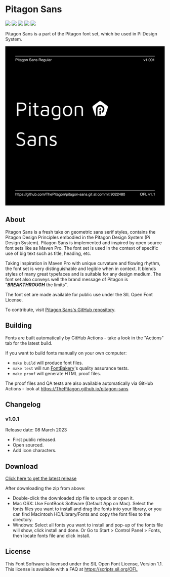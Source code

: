 # Pitagon Sans

[![][Fontbakery]](https://ThePitagon.github.io/pitagon-sans/fontbakery/fontbakery-report.html)
[![][Universal]](https://ThePitagon.github.io/pitagon-sans/fontbakery/fontbakery-report.html)
[![][GF Profile]](https://ThePitagon.github.io/pitagon-sans/fontbakery/fontbakery-report.html)
[![][Outline Correctness]](https://ThePitagon.github.io/pitagon-sans/fontbakery/fontbakery-report.html)
[![][Shaping]](https://ThePitagon.github.io/pitagon-sans/fontbakery/fontbakery-report.html)

[Fontbakery]: https://img.shields.io/endpoint?url=https%3A%2F%2Fraw.githubusercontent.com%2FThePitagon%2Fpitagon-sans%2Fgh-pages%2Fbadges%2Foverall.json

[GF Profile]: https://img.shields.io/endpoint?url=https%3A%2F%2Fraw.githubusercontent.com%2FThePitagon%2Fpitagon-sans%2Fgh-pages%2Fbadges%2FGoogleFonts.json

[Outline Correctness]: https://img.shields.io/endpoint?url=https%3A%2F%2Fraw.githubusercontent.com%2FThePitagon%2Fpitagon-sans%2Fgh-pages%2Fbadges%2FOutlineCorrectnessChecks.json

[Shaping]: https://img.shields.io/endpoint?url=https%3A%2F%2Fraw.githubusercontent.com%2FThePitagon%2Fpitagon-sans%2Fgh-pages%2Fbadges%2FShapingChecks.json

[Universal]: https://img.shields.io/endpoint?url=https%3A%2F%2Fraw.githubusercontent.com%2FThePitagon%2Fpitagon-sans%2Fgh-pages%2Fbadges%2FUniversal.json

Pitagon Sans is a part of the Pitagon font set, which be used in Pi Design System.

![Preview Image](documentation/image1.png)

## About

Pitagon Sans is a fresh take on geometric sans serif styles, contains the Pitagon Design Principles embodied in the
Pitagon Design System (Pi Design System). Pitagon Sans is implemented and inspired by open source font sets like as
Maven Pro. The font set is used in the context of specific use of big text such as title, heading, etc.

Taking inspiration in Maven Pro with unique curvature and flowing rhythm, the font set is very distinguishable and
legible when in context. It blends styles of many great typefaces and is suitable for any design medium. The font set
also conveys well the brand message of Pitagon is "<b><i>BREAKTHROUGH</i></b> the limits".

The font set are made available for public use under the SIL Open Font License.

To contribute, visit <a href="https://github.com/ThePitagon/pitagon-sans" target="_blank">Pitagon Sans's
GitHub repository</a>.

## Building

Fonts are built automatically by GitHub Actions - take a look in the "Actions" tab for the latest build.

If you want to build fonts manually on your own computer:

* `make build` will produce font files.
* `make test` will run [FontBakery](https://github.com/googlefonts/fontbakery)'s quality assurance tests.
* `make proof` will generate HTML proof files.

The proof files and QA tests are also available automatically via GitHub Actions - look
at https://ThePitagon.github.io/pitagon-sans

## Changelog

### v1.0.1

Release date: 08 March 2023

- First public released.
- Open sourced.
- Add icon characters.

## Download

[Click here to get the latest release](https://github.com/ThePitagon/pitagon-sans/releases/latest)

After downloading the zip from above:

- Double-click the downloaded zip file to unpack or open it.
- Mac OSX: Use FontBook Software (Default App on Mac). Select the fonts files you want to install and drag the fonts
  into your library, or you can find Macintosh HD/Library/Fonts and copy the font files to the directory.
- Windows: Select all fonts you want to install and pop-up of the fonts file will show, click install and done. Or Go to
  Start > Control Panel > Fonts, then locate fonts file and click install.

## License

This Font Software is licensed under the SIL Open Font License, Version 1.1. This license is available with a FAQ at
https://scripts.sil.org/OFL
